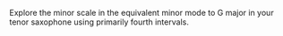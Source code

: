 Explore the minor scale in the equivalent minor mode to G major in your tenor saxophone using primarily fourth intervals.